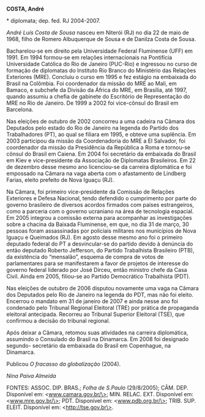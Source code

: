 **COSTA, André**

\* diplomata; dep. fed. RJ 2004-2007.

*André Luís Costa de Sousa* nasceu em Niterói (RJ) no dia 22 de maio de
1968, filho de Romero Albuquerque de Sousa e de Danilza Costa de Sousa.

Bacharelou-se em direito pela Universidade Federal Fluminense (UFF) em
1991. Em 1994 formou-se em relações internacionais na Pontifícia
Universidade Católica do Rio de Janeiro (PUC-Rio) e ingressou no curso
de formação de diplomatas do Instituto Rio Branco do Ministério das
Relações Exteriores (MRE). Concluiu o curso em 1995 e fez estágio na
embaixada do Brasil na Colômbia. Foi coordenador da missão do MRE ao
Mali, em Bamaco, e subchefe da Divisão da África do MRE, em Brasília,
até 1997, quando assumiu a chefia de gabinete do Escritório de
Representação do MRE no Rio de Janeiro. De 1999 a 2002 foi vice-cônsul
do Brasil em Barcelona.

Nas eleições de outubro de 2002 concorreu a uma cadeira na Câmara dos
Deputados pelo estado do Rio de Janeiro na legenda do Partido dos
Trabalhadores (PT), ao qual se filiara em 1995, e obteve uma suplência.
Em 2003 participou da missão da Coordenadoria do MRE a El Salvador, foi
coordenador da missão da Presidência da República a Roma e tornou-se
cônsul do Brasil em Caiena. Em 2004 foi secretário da embaixada do
Brasil em Kiev e vice-presidente da Associação de Diplomatas
Brasileiros. Em 22 de dezembro desse mesmo ano licenciou-se da carreira
diplomática e foi empossado na Câmara na vaga aberta com o afastamento
de Lindberg Farias, eleito prefeito de Nova Iguaçu (RJ).

Na Câmara, foi primeiro vice-presidente da Comissão de Relações
Exteriores e Defesa Nacional, tendo defendido o cumprimento por parte do
governo brasileiro de diversos acordos firmados com países estrangeiros,
como a parceria com o governo ucraniano na área de tecnologia espacial.
Em 2005 integrou a comissão externa para acompanhar as investigações
sobre a chacina da Baixada Fluminense, em que, no dia 31 de março, 30
pessoas foram assassinadas por policiais militares nos municípios de
Nova Iguaçu e Queimados (RJ). Em agosto desse mesmo ano foi o primeiro
deputado federal do PT a desvincular-se do partido devido à denúncia do
então deputado Roberto Jefferson, do Partido Trabalhista Brasileiro
(PTB), da existência do “mensalão”, esquema de compra de votos de
parlamentares para se manifestarem a favor de projetos de interesse do
governo federal liderado por José Dirceu, então ministro chefe da Casa
Civil. Ainda em 2005, filiou-se ao Partido Democrático Trabalhista
(PDT).

Nas eleições de outubro de 2006 disputou novamente uma vaga na Câmara
dos Deputados pelo Rio de Janeiro na legenda do PDT, mas não foi eleito.
Encerrou o mandato em 31 de janeiro de 2007 e ainda nesse ano foi
condenado pelo Tribunal Regional Eleitoral (TRE) por prática de
propaganda eleitoral antecipada. Recorreu ao Tribunal Superior Eleitoral
(TSE), que confirmou a decisão do tribunal regional.

Após deixar a Câmara, retomou suas atividades na carreira diplomática,
assumindo o Consulado do Brasil na Dinamarca. Em 2008 foi designado
segundo- secretário da embaixada do Brasil em Copenhague, na Dinamarca.

Publicou *O fracasso da globalização* (2004).

*Nina Paiva Almeida*

FONTES: ASSOC. DIP. BRAS.; *Folha de S.Paulo* (29/8/2005); CÂM. DEP.
Disponível em: \<www.camara.gov.br/\>; MIN. RELAC. EXT. Disponível em:
\<www.mre.gov.br/\>; PDT. Disponível em: \<www.pdb.org.br/\>; TRIB. SUP.
ELEIT. Disponível em: \<http://tse.gov.br\>.
